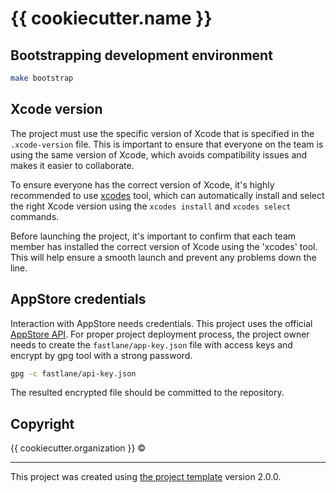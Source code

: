 # {{ cookiecutter.name }}

<!--- A place for CI status badge --->

## Bootstrapping development environment
```sh
make bootstrap
```

## Xcode version
The project must use the specific version of Xcode that is specified in the `.xcode-version` file. This is important to ensure that everyone on the team is using the same version of Xcode, which avoids compatibility issues and makes it easier to collaborate.

To ensure everyone has the correct version of Xcode, it's highly recommended to use [xcodes](https://github.com/RobotsAndPencils/xcodes) tool, which can automatically install and select the right Xcode version using the `xcodes install` and `xcodes select` commands.

Before launching the project, it's important to confirm that each team member has installed the correct version of Xcode using the 'xcodes' tool. This will help ensure a smooth launch and prevent any problems down the line.

## AppStore credentials

Interaction with AppStore needs credentials. This project uses the official [AppStore API](https://docs.fastlane.tools/app-store-connect-api). For proper project deployment process, the project owner needs to create the `fastlane/app-key.json` file with access keys and encrypt by gpg tool with a strong password.
```sh
gpg -c fastlane/api-key.json
```
The resulted encrypted file should be committed to the repository.

## Copyright

{{ cookiecutter.organization }} ©

---

This project was created using [the project template](https://github.com/alphatroya/swift-project-template) version 2.0.0.
